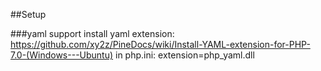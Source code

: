 ##Setup

###yaml support
install yaml extension: https://github.com/xy2z/PineDocs/wiki/Install-YAML-extension-for-PHP-7.0-(Windows---Ubuntu) 
in php.ini: extension=php_yaml.dll


